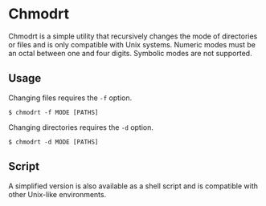 # Chmodrt
Chmodrt is a simple utility that recursively changes the mode of directories or
files and is only compatible with Unix systems. Numeric modes must be an octal
between one and four digits. Symbolic modes are not supported.

## Usage
Changing files requires the `-f` option.

```
$ chmodrt -f MODE [PATHS]
```

Changing directories requires the `-d` option.

```
$ chmodrt -d MODE [PATHS]
```

## Script
A simplified version is also available as a shell script and is compatible with
other Unix-like environments.
